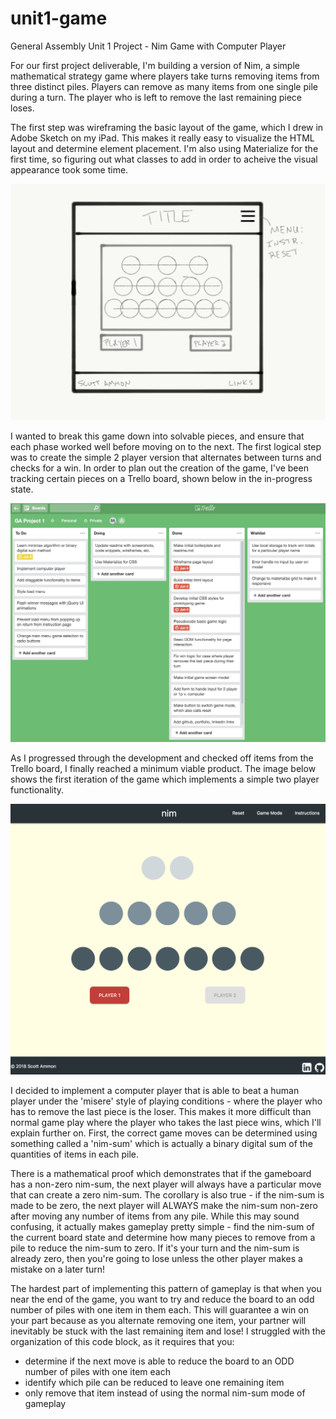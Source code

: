 # unit1-game
General Assembly Unit 1 Project - Nim Game with Computer Player

For our first project deliverable, I'm building a version of Nim, a simple mathematical strategy game where players take turns removing items from three distinct piles. Players can remove as many items from one single pile during a turn. The player who is left to remove the last remaining piece loses. 

The first step was wireframing the basic layout of the game, which I drew in Adobe Sketch on my iPad. This makes it really easy to visualize the HTML layout and determine element placement. I'm also using Materialize for the first time, so figuring out what classes to add in order to acheive the visual appearance took some time.

![wireframe](img/project1-wireframe.png?raw=true)


I wanted to break this game down into solvable pieces, and ensure that each phase worked well before moving on to the next. The first logical step was to create the simple 2 player version that alternates between turns and checks for a win. In order to plan out the creation of the game, I've been tracking certain pieces on a Trello board, shown below in the in-progress state.

![trello](img/trello.png?raw=true)

As I progressed through the development and checked off items from the Trello board, I finally reached a minimum viable product. The image below shows the first iteration of the game which implements a simple two player functionality.

![gameboard](img/gameboard.png?raw=true)

I decided to implement a computer player that is able to beat a human player under the 'misere' style of playing conditions - where the player who has to remove the last piece is the loser. This makes it more difficult than normal game play where the player who takes the last piece wins, which I'll explain further on. First, the correct game moves can be determined using something called a 'nim-sum' which is actually a binary digital sum of the quantities of items in each pile. 

There is a mathematical proof which demonstrates that if the gameboard has a non-zero nim-sum, the next player will always have a particular move that can create a zero nim-sum. The corollary is also true - if the nim-sum is made to be zero, the next player will ALWAYS make the nim-sum non-zero after moving any number of items from any pile. While this may sound confusing, it actually makes gameplay pretty simple - find the nim-sum of the current board state and determine how many pieces to remove from a pile to reduce the nim-sum to zero. If it's your turn and the nim-sum is already zero, then you're going to lose unless the other player makes a mistake on a later turn!

The hardest part of implementing this pattern of gameplay is that when you near the end of the game, you want to try and reduce the board to an odd number of piles with one item in them each. This will guarantee a win on your part because as you alternate removing one item, your partner will inevitably be stuck with the last remaining item and lose! I struggled with the organization of this code block, as it requires that you:
* determine if the next move is able to reduce the board to an ODD number of piles with one item each
* identify which pile can be reduced to leave one remaining item
* only remove that item instead of using the normal nim-sum mode of gameplay